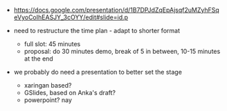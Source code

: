 * https://docs.google.com/presentation/d/1B7DPJdZqEpAjsqf2uMZyhFSqeVyoCoIhEASJY_3cOYY/edit#slide=id.p

* need to restructure the time plan - adapt to shorter format
  - full slot: 45 minutes
  - proposal: do 30 minutes demo, break of 5 in between, 10-15 minutes at the end
  
* we probably do need a presentation to better set the stage
  - xaringan based?
  - GSlides, based on Anka's draft?
  - powerpoint? nay
  